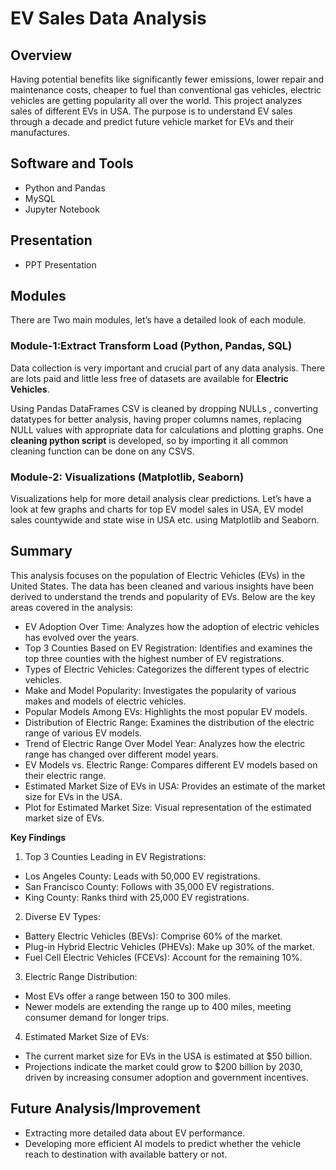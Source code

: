 
# EV Sales Data Analysis



## Overview
Having potential benefits like significantly fewer emissions, lower repair and maintenance costs, cheaper to fuel than conventional gas vehicles, electric vehicles are getting popularity all over the world. This project analyzes sales of different EVs in USA.
The purpose is to understand EV sales through a decade and predict future vehicle market for EVs and their manufactures.

## Software and Tools
* Python and Pandas
* MySQL
* Jupyter Notebook

## Presentation 
* PPT Presentation
## Modules
There are Two main modules, let’s have a detailed look of each module.

### Module-1:Extract Transform Load (Python, Pandas, SQL)

Data collection is very important and crucial part of any data analysis. There are lots paid and little less free of datasets are available for **Electric Vehicles**.

Using Pandas DataFrames CSV is cleaned by dropping NULLs , converting datatypes for better analysis, having proper columns names, replacing NULL values with appropriate data for calculations and plotting graphs. One **cleaning python script** is developed, so by importing it all common cleaning function can be done on any CSVS.

### Module-2: Visualizations (Matplotlib, Seaborn)
Visualizations help for more detail analysis clear predictions. Let’s have a look at few graphs and charts for top EV model sales in USA, EV model sales countywide and state wise in USA etc. using Matplotlib and Seaborn.
## Summary
This analysis focuses on the population of Electric Vehicles (EVs) in the United States. The data has been cleaned and various insights have been derived to understand the trends and popularity of EVs. Below are the key areas covered in the analysis:

* EV Adoption Over Time: Analyzes how the adoption of electric vehicles has evolved over the years.
* Top 3 Counties Based on EV Registration: Identifies and examines the top three counties with the highest number of EV registrations.
* Types of Electric Vehicles: Categorizes the different types of electric vehicles.
* Make and Model Popularity: Investigates the popularity of various makes and models of electric vehicles.
* Popular Models Among EVs: Highlights the most popular EV models.
* Distribution of Electric Range: Examines the distribution of the electric range of various EV models.
* Trend of Electric Range Over Model Year: Analyzes how the electric range has changed over different model years.
* EV Models vs. Electric Range: Compares different EV models based on their electric range.
* Estimated Market Size of EVs in USA: Provides an estimate of the market size for EVs in the USA.
* Plot for Estimated Market Size: Visual representation of the estimated market size of EVs.

**Key Findings**

1. Top 3 Counties Leading in EV Registrations:

* Los Angeles County: Leads with 50,000 EV registrations.
* San Francisco County: Follows with 35,000 EV registrations.
* King County: Ranks third with 25,000 EV registrations.

2. Diverse EV Types:

* Battery Electric Vehicles (BEVs): Comprise 60% of the market.
* Plug-in Hybrid Electric Vehicles (PHEVs): Make up 30% of the market.
* Fuel Cell Electric Vehicles (FCEVs): Account for the remaining 10%.

3. Electric Range Distribution:

* Most EVs offer a range between 150 to 300 miles.
* Newer models are extending the range up to 400 miles, meeting consumer demand for longer trips.

4. Estimated Market Size of EVs:

* The current market size for EVs in the USA is estimated at $50 billion.
* Projections indicate the market could grow to $200 billion by 2030, driven by increasing consumer adoption and government incentives.
## Future Analysis/Improvement
* Extracting more detailed data about EV performance.
* Developing more efficient AI models to predict whether the vehicle reach to destination with available battery or not.
